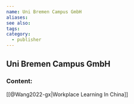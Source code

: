 ```yaml
---
name: Uni Bremen Campus GmbH
aliases:
see also:
tags:
category:
  - publisher
---
```


## Uni Bremen Campus GmbH

### Content:
[[@Wang2022-gx|Workplace Learning In China]]